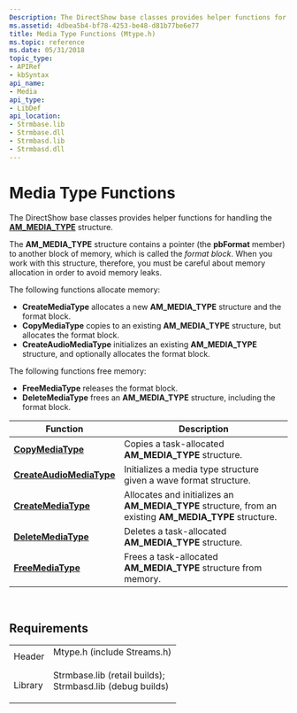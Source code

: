 ```yaml
---
Description: The DirectShow base classes provides helper functions for handling the AM\_MEDIA\_TYPE structure.
ms.assetid: 4dbea5b4-bf78-4253-be48-d81b77be6e77
title: Media Type Functions (Mtype.h)
ms.topic: reference
ms.date: 05/31/2018
topic_type: 
- APIRef
- kbSyntax
api_name: 
- Media
api_type: 
- LibDef
api_location: 
- Strmbase.lib
- Strmbase.dll
- Strmbasd.lib
- Strmbasd.dll
---
```


# Media Type Functions

The DirectShow base classes provides helper functions for handling the [**AM\_MEDIA\_TYPE**](/previous-versions/windows/desktop/api/strmif/ns-strmif-am_media_type) structure.

The **AM\_MEDIA\_TYPE** structure contains a pointer (the **pbFormat** member) to another block of memory, which is called the *format block*. When you work with this structure, therefore, you must be careful about memory allocation in order to avoid memory leaks.

The following functions allocate memory:

-   **CreateMediaType** allocates a new **AM\_MEDIA\_TYPE** structure and the format block.
-   **CopyMediaType** copies to an existing **AM\_MEDIA\_TYPE** structure, but allocates the format block.
-   **CreateAudioMediaType** initializes an existing **AM\_MEDIA\_TYPE** structure, and optionally allocates the format block.

The following functions free memory:

-   **FreeMediaType** releases the format block.
-   **DeleteMediaType** frees an **AM\_MEDIA\_TYPE** structure, including the format block.



| Function                                             | Description                                                                                                 |
|------------------------------------------------------|-------------------------------------------------------------------------------------------------------------|
| [**CopyMediaType**](copymediatype.md)               | Copies a task-allocated **AM\_MEDIA\_TYPE** structure.                                                      |
| [**CreateAudioMediaType**](createaudiomediatype.md) | Initializes a media type structure given a wave format structure.                                           |
| [**CreateMediaType**](createmediatype.md)           | Allocates and initializes an **AM\_MEDIA\_TYPE** structure, from an existing **AM\_MEDIA\_TYPE** structure. |
| [**DeleteMediaType**](deletemediatype.md)           | Deletes a task-allocated **AM\_MEDIA\_TYPE** structure.                                                     |
| [**FreeMediaType**](freemediatype.md)               | Frees a task-allocated **AM\_MEDIA\_TYPE** structure from memory.                                           |



 

## Requirements



|                    |                                                                                                                                                                                            |
|--------------------|--------------------------------------------------------------------------------------------------------------------------------------------------------------------------------------------|
| Header<br/>  | <dl> <dt>Mtype.h (include Streams.h)</dt> </dl>                                                                                     |
| Library<br/> | <dl> <dt>Strmbase.lib (retail builds); </dt> <dt>Strmbasd.lib (debug builds)</dt> </dl> |



 

 




